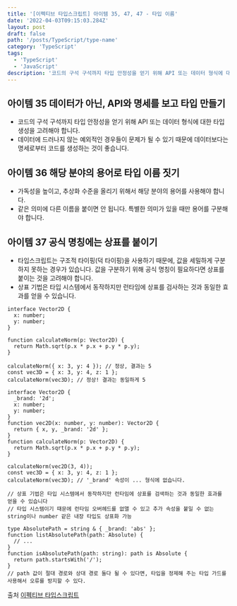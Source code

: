 ```yaml
---
title: '[이펙티브 타입스크립트] 아이템 35, 47, 47 - 타입 이름'
date: '2022-04-03T09:15:03.284Z'
layout: post
draft: false
path: '/posts/TypeScript/type-name'
category: 'TypeScript'
tags:
  - 'TypeScript'
  - 'JavaScript'
description: '코드의 구석 구석까지 타입 안정성을 얻기 위해 API 또는 데이터 형식에 대한 타입 생성을 고려해야 합니다.'
---
```


## 아이템 35 데이터가 아닌, API와 명세를 보고 타입 만들기

- 코드의 구석 구석까지 타입 안정성을 얻기 위해 API 또는 데이터 형식에 대한 타입 생성을 고려해야 합니다.
- 데이터에 드러나지 않는 예외적인 경우들이 문제가 될 수 있기 때문에 데이터보다는 명세로부터 코드를 생성하는 것이 좋습니다.

## 아이템 36 해당 분야의 용어로 타입 이름 짓기

- 가독성을 높이고, 추상화 수준을 올리기 위해서 해당 분야의 용어를 사용해야 합니다.
- 같은 의미에 다른 이름을 붙이면 안 됩니다. 특별한 의미가 있을 때만 용어를 구분해야 합니다.

## 아이템 37 공식 명칭에는 상표를 붙이기

- 타입스크립트는 구조적 타이핑(덕 타이핑)을 사용하기 때문에, 값을 세밀하게 구분하지 못하는 경우가 있습니다. 값을 구분하기 위해 공식 명칭이 필요하다면 상표를 붙이는 것을 고려해야 합니다.
- 상표 기법은 타입 시스템에서 동작하지만 런타임에 상표를 검사하는 것과 동일한 효과를 얻을 수 있습니다.

```tsx
interface Vector2D {
  x: number;
  y: number;
}

function calculateNorm(p: Vector2D) {
  return Math.sqrt(p.x * p.x + p.y * p.y);
}

calculateNorm({ x: 3, y: 4 }); // 정상, 결과는 5
const vec3D = { x: 3, y: 4, z: 1 };
calculateNorm(vec3D); // 정상! 결과는 동일하게 5

interface Vector2D {
  _brand: '2d';
  x: number;
  y: number;
}
function vec2D(x: number, y: number): Vector2D {
  return { x, y, _brand: '2d' };
}
function calculateNorm(p: Vector2D) {
  return Math.sqrt(p.x * p.x + p.y * p.y);
}

calculateNorm(vec2D(3, 4));
const vec3D = { x: 3, y: 4, z: 1 };
calculateNorm(vec3D); // '_brand' 속성이 ... 형식에 없습니다.

// 상표 기법은 타입 시스템에서 동작하지만 런타임에 상표를 검색하는 것과 동일한 효과를 얻을 수 있습니다
// 타입 시스템이기 때문에 런타임 오버헤드를 없앨 수 있고 추가 속성을 붙일 수 없는 string이나 number 같은 내장 타입도 상표화 가능

type AbsolutePath = string & { _brand: 'abs' };
function listAbsolutePath(path: Absolute) {
  // ...
}
function isAbsolutePath(path: string): path is Absolute {
  return path.startsWith('/');
}
// path 값이 절대 경로와 상대 경로 둘다 될 수 있다면, 타입을 정제해 주는 타입 가드를 사용해서 오류를 방지할 수 있다.
```

출처 [이펙티브 타입스크립트](https://www.yes24.com/Product/Goods/102124327)
